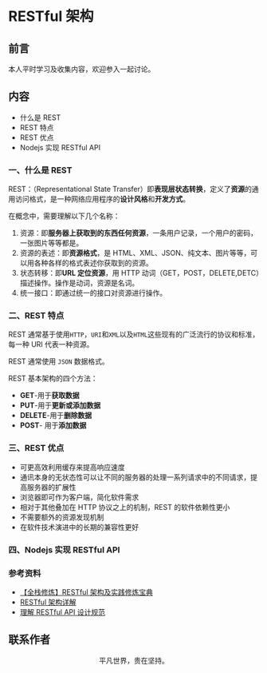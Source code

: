 # RESTful 架构

## 前言

本人平时学习及收集内容，欢迎参入一起讨论。

## 内容

- 什么是 REST
- REST 特点
- REST 优点
- Nodejs 实现 RESTful API

### 一、什么是 REST

REST：（Representational State Transfer）即**表现层状态转换**，定义了**资源**的通用访问格式，是一种网络应用程序的**设计风格**和**开发方式**。

在概念中，需要理解以下几个名称：

1. 资源：即**服务器上获取到的东西任何资源**，一条用户记录，一个用户的密码，一张图片等等都是。
2. 资源的表述：即**资源格式**，是 HTML、XML、JSON、纯文本、图片等等，可以用各种各样的格式表述你获取到的资源。
3. 状态转移：即**URL 定位资源**，用 HTTP 动词（GET，POST，DELETE,DETC）描述操作。操作是动词，资源是名词。
4. 统一接口：即通过统一的接口对资源进行操作。

### 二、REST 特点

REST 通常基于使用`HTTP`，`URI`和`XML`以及`HTML`这些现有的广泛流行的协议和标准，每一种 URI 代表一种资源。

REST 通常使用 `JSON` 数据格式。

REST 基本架构的四个方法：

- **GET**-用于**获取数据**
- **PUT**-用于**更新或添加数据**
- **DELETE**-用于**删除数据**
- **POST**- 用于**添加数据**

### 三、REST 优点

- 可更高效利用缓存来提高响应速度
- 通讯本身的无状态性可以让不同的服务器的处理一系列请求中的不同请求，提高服务器的扩展性
- 浏览器即可作为客户端，简化软件需求
- 相对于其他叠加在 HTTP 协议之上的机制，REST 的软件依赖性更小
- 不需要额外的资源发现机制
- 在软件技术演进中的长期的兼容性更好

### 四、Nodejs 实现 RESTful API

### 参考资料

- [【全栈修炼】RESTful 架构及实践修炼宝典](http://www.pingan8787.com/2019/11/25/186-%E3%80%90%E5%85%A8%E6%A0%88%E4%BF%AE%E7%82%BC%E3%80%91RESTful%E6%9E%B6%E6%9E%84%E5%8F%8A%E5%AE%9E%E8%B7%B5%E4%BF%AE%E7%82%BC%E5%AE%9D%E5%85%B8/)
- [RESTful 架构详解](https://github.com/frank-lam/fullstack-tutorial/blob/master/notes/RESTful%20API.md)
- [理解 RESTful API 设计规范](https://www.cnblogs.com/tugenhua0707/p/12153857.html)

## 联系作者

<div align="center">
    <p>
        平凡世界，贵在坚持。
    </p>
    <img :src="$withBase('/about/contact.png')" />
</div>
